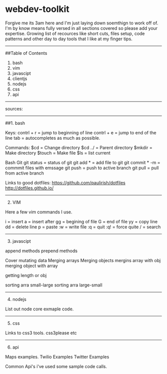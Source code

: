 webdev-toolkit
==============
Forgive me its 3am here and I'm just laying down soemthign to work off of. I'm by know means fully versed in all sections covered so please add your expertise.
Growing list of recources like short cuts, files setup, code patterns and other day to day tools that I like at my finger tips.

***
##Table of Contents
1. bash
2. vim
3. javascipt
4. clientjs
4. nodejs
5. css
6. api

***

sources:




***
##1. bash

Keys:
contrl + r = jump to beginning of line
contrl + e = jump to end of the line
tab = autocompletes as much as possible.

Commands:
$cd  = Change directory
$cd ../ = Parent directory
$mkdir = Make directory
$touch = Make file
$ls = list current 


Bash Git
git status = status of git
git add * = add file to git
git commit * -m = commmit files with emssage
git push = push to active branch
git pull = pull from active branch


Links to good dotfiles:
https://github.com/paulirish/dotfiles
http://dotfiles.github.io/

***

 2. VIM
 
 Here a few vim commands I use.

i = insert
a = insert after
gg = begining of file
G = end of file
yy = copy line
dd = delete line
p = paste
:w = write file
:q = quit
:q! = force quite
/ = search

***

3. javascipt 

append methods 
prepend methods


Cover mutating data
Merging arrays
Merging objects
mergins array with obj
merging object with array

getting length or obj

sorting arra small-large
sorting arra large-small




***

4. nodejs

List out node core exmaple code.



***

5. css

Links to css3 tools.
css3please etc




***

6. api
 
Maps examples.
Twilio Examples
Twitter Examples


Common Api's i've used some sample code calls.
